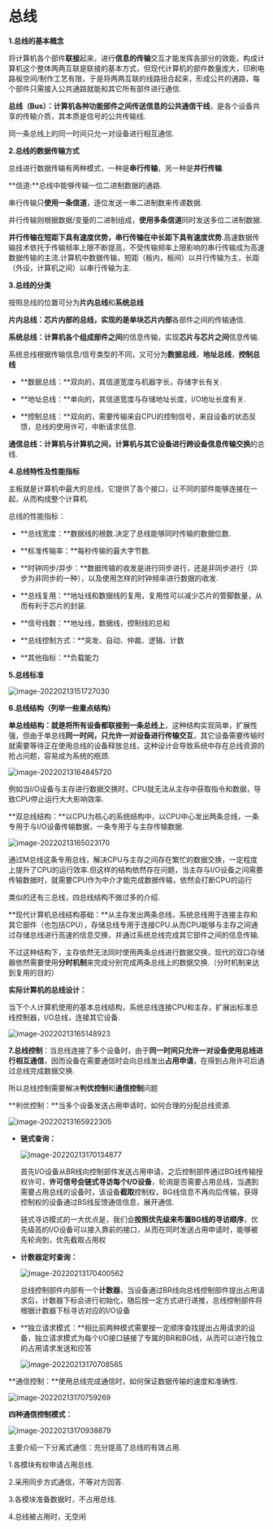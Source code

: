 # 总线

**1.总线的基本概念**

将计算机各个部件**联接**起来，进行**信息的传输**交互才能发挥各部分的效能，构成计算机这个整体两两互联是联接的基本方式，但现代计算机的部件数量庞大，印刷电路板空间/制作工艺有限，于是将两两互联的线路扭合起来，形成公共的通路，每个部件只需接入公共通路就能和其它所有部件进行通信.

**总线（Bus）：**计算机各种功能部件之间传送信息的**公共通信干线**，是各个设备共享的传输介质，其本质是信号的公共传输线.

同一条总线上的同一时间只允一对设备进行相互通信.

**2.总线的数据传输方式**

总线进行数据传输有两种模式，一种是**串行传输**，另一种是**并行传输**.

**信道:**总线中能够传输一位二进制数据的通路.

串行传输只**使用一条信道**，逐位发送一串二进制数来传递数据.

并行传输则根据数据/变量的二进制组成，**使用多条信道**同时发送多位二进制数据.

**并行传输在短距下具有速度优势，串行传输在中长距下具有速度优势**.高速数据传输技术依托于传输频率上限不断提高，不受传输频率上限影响的串行传输成为高速数据传输的主流.计算机中数据传输，短距（板内，板间）以并行传输为主，长距（外设，计算机之间）以串行传输为主.

**3.总线的分类**

按照总线的位置可分为**片内总线**和**系统总线**

**片内总线：**芯片内部的总线，实现的是**单块芯片内部**各部件之间的传输通信.

**系统总线：**计算机**各个组成部件之间**的信息传输，实现**芯片与芯片之间**信息传输.

系统总线根据传输信息/信号类型的不同，又可分为**数据总线**，**地址总线**，**控制总线**

+ **数据总线：**双向的，其信道宽度与机器字长，存储字长有关.

+ **地址总线：**单向的，其信道宽度与存储地址长度，I/O地址长度有关.

+ **控制总线：**双向的，需要传输来自CPU的控制信号，来自设备的状态反馈，总线的使用许可，中断请求信息.

**通信总线：**计算机与计算机之间，计算机与其它设备进行**跨设备信息传输交换**的总线.

**4.总线特性及性能指标**

主板就是计算机中最大的总线，它提供了各个接口，让不同的部件能够连接在一起，从而构成整个计算机.

总线的性能指标：

+ **总线宽度：**数据线的根数.决定了总线能够同时传输的数据位数.

+ **标准传输率：**每秒传输的最大字节数.

+ **时钟同步/异步：**数据传输的收发是进行同步进行，还是非同步进行（异步为非同步的一种），以及使用怎样的时钟频率进行数据的收发.

+ **总线复用：**地址线和数据线的复用，复用性可以减少芯片的管脚数量，从而有利于芯片的封装.

+ **信号线数：**地址线，数据线，控制线的总和

+ **总线控制方式：**突发、自动、仲裁、逻辑、计数

+ **其他指标：**负载能力

**5.总线标准**

![image-20220213151727030](screenshot/image-20220213151727030.png)

**6.总线结构（列举一些重点结构）**

**单总线结构：**就是**将所有设备都联接到一条总线上**，这种结构实现简单，扩展性强，但由于单总线**同一时间，只允许一对设备进行传输交互**，其它设备需要传输时就需要等待正在使用总线的设备释放总线，这种设计会导致系统中存在总线资源的抢占问题，容易成为系统的瓶颈.

![image-20220213164845720](screenshot/image-20220213164845720.png)

例如当I/O设备与主存进行数据交换时，CPU就无法从主存中获取指令和数据，导致CPU停止运行大大影响效率.

**双总线结构：**以CPU为核心的系统结构中，以CPU中心发出两条总线，一条专用于与I/O设备传输数据，一条专用于与主存传输数据.

![image-20220213165023170](screenshot/image-20220213165023170.png)

通过M总线这条专用总线，解决CPU与主存之间存在繁忙的数据交换，一定程度上提升了CPU的运行效率.但这样的结构依然存在问题，当主存与I/O设备之间需要传输数据时，就需要CPU作为中介才能完成数据传输，依然会打断CPU的运行

类似的还有三总线，四总线结构不做过多的介绍.

**现代计算机总线结构基础：**从主存发出两条总线，系统总线用于连接主存和其它部件（也包括CPU），存储总线专用于连接CPU.从而CPU能够与主存之间通过存储总线进行高速的信息交换，并通过系统总线完成其它部件之间的信息传输.

不过这种结构下，主存依然无法同时使用两条总线进行数据交换，现代的双口存储器依然需要使用**分时机制**来完成分别完成两条总线上的数据交换.（分时机制来达到复用的目的）

**实际计算机的总线设计：**

当下个人计算机使用的基本总线结构，系统总线连接CPU和主存，扩展出标准总线控制器，I/O总线，连接其它设备.

![image-20220213165148923](screenshot/image-20220213165148923.png)

**7.总线控制**：当总线连接了多个设备时，由于**同一时间只允许一对设备使用总线进行相互通信**，因而设备在需要通信时会向总线发出**占用申请**，在得到占用许可后通过总线完成数据交换.

所以总线控制需要解决**判优控制**和**通信控制**问题

**判优控制：**当多个设备发送占用申请时，如何合理的分配总线资源.

![image-20220213165922305](screenshot/image-20220213165922305.png)

+ **链式查询：**

  ![image-20220213170134877](screenshot/image-20220213170134877.png)

  首先I/O设备从BR线向控制部件发送占用申请，之后控制部件通过BG线传输授权许可，**许可信号会链式寻访每个I/O设备**，轮询是否需要占用总线，当遇到需要占用总线的设备时，该设备**截取**控制权，BG线信息不再向后传输，获得控制权的设备通过BS线反馈通信信息，展开通信.

  链式寻访模式的一大优点是，我们会**按照优先级来布置BG线的寻访顺序**，优先级高的I/O设备可以接入靠前的接口，从而在同时发送占用申请时，能够被先轮询到，优先截取占用权

+ **计数器定时查询：**

  ![image-20220213170400562](screenshot/image-20220213170400562.png)

  总线控制部件内部有一个**计数器**，当设备通过BR线向总线控制部件提出占用请求后，计数器下标会进行初始化，随后按一定方式进行递推，总线控制部件将根据计数器下标寻访对应的I/O设备

+ **独立请求模式：**相比前两种模式需要按一定顺序查找提出占用请求的设备，独立请求模式为每个I/O接口链接了专属的BR和BG线，从而可以进行独立的占用请求发送和应答

  ![image-20220213170708565](screenshot/image-20220213170708565.png)

**通信控制：**使用总线完成通信时，如何保证数据传输的速度和准确性.

![image-20220213170759269](screenshot/image-20220213170759269.png)

**四种通信控制模式：**

![image-20220213170938879](screenshot/image-20220213170938879.png)

主要介绍一下分离式通信：充分提高了总线的有效占用.

1.各模块有权申请占用总线.

2.采用同步方式通信，不等对方回答.

3.各模块准备数据时，不占用总线.

4.总线被占用时，无空闲